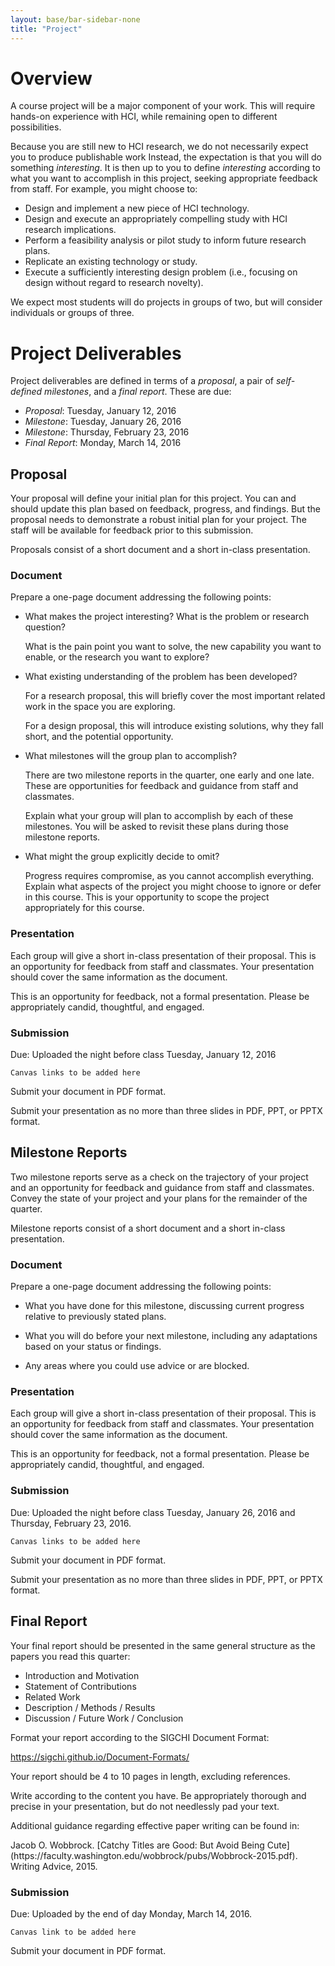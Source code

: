 ```yaml
---
layout: base/bar-sidebar-none
title: "Project"
---
```


# Overview

A course project will be a major component of your work.
This will require hands-on experience with HCI, while remaining open to different possibilities.

Because you are still new to HCI research, we do not necessarily expect you to produce publishable work
Instead, the expectation is that you will do something _interesting_.
It is then up to you to define _interesting_ according to what you want to accomplish in this project,
seeking appropriate feedback from staff.
For example, you might choose to:

- Design and implement a new piece of HCI technology.
- Design and execute an appropriately compelling study with HCI research implications.
- Perform a feasibility analysis or pilot study to inform future research plans.
- Replicate an existing technology or study.
- Execute a sufficiently interesting design problem (i.e., focusing on design without regard to research novelty).

We expect most students will do projects in groups of two, but will consider individuals or groups of three.

# Project Deliverables

Project deliverables are defined in terms of a _proposal_, a pair of _self-defined milestones_, and a _final report_.
These are due:

- _Proposal_:       Tuesday, January 12, 2016
- _Milestone_:      Tuesday, January 26, 2016
- _Milestone_:      Thursday, February 23, 2016
- _Final Report_:   Monday, March 14, 2016

## Proposal

Your proposal will define your initial plan for this project.
You can and should update this plan based on feedback, progress, and findings.
But the proposal needs to demonstrate a robust initial plan for your project.
The staff will be available for feedback prior to this submission.

Proposals consist of a short document and a short in-class presentation.

### Document

Prepare a one-page document addressing the following points:

- What makes the project interesting? What is the problem or research question?

  What is the pain point you want to solve, the new capability you want to enable, or the research you want to explore?

- What existing understanding of the problem has been developed?

  For a research proposal, this will briefly cover the most important related work in the space you are exploring.

  For a design proposal, this will introduce existing solutions, why they fall short, and the potential opportunity.
  
- What milestones will the group plan to accomplish?

  There are two milestone reports in the quarter, one early and one late.
  These are opportunities for feedback and guidance from staff and classmates.

  Explain what your group will plan to accomplish by each of these milestones.
  You will be asked to revisit these plans during those milestone reports.

- What might the group explicitly decide to omit?

  Progress requires compromise, as you cannot accomplish everything.
  Explain what aspects of the project you might choose to ignore or defer in this course.
  This is your opportunity to scope the project appropriately for this course.

### Presentation

Each group will give a short in-class presentation of their proposal.
This is an opportunity for feedback from staff and classmates.
Your presentation should cover the same information as the document.

This is an opportunity for feedback, not a formal presentation. Please be appropriately candid, thoughtful, and engaged.

### Submission

Due: Uploaded the night before class Tuesday, January 12, 2016

`Canvas links to be added here`

Submit your document in PDF format.

Submit your presentation as no more than three slides in PDF, PPT, or PPTX format.

## Milestone Reports

Two milestone reports serve as a check on the trajectory of your project
and an opportunity for feedback and guidance from staff and classmates.
Convey the state of your project and your plans for the remainder of the quarter.

Milestone reports consist of a short document and a short in-class presentation.

### Document

Prepare a one-page document addressing the following points:

- What you have done for this milestone, discussing current progress relative to previously stated plans.

- What you will do before your next milestone, including any adaptations based on your status or findings.

- Any areas where you could use advice or are blocked.

### Presentation

Each group will give a short in-class presentation of their proposal.
This is an opportunity for feedback from staff and classmates.
Your presentation should cover the same information as the document.

This is an opportunity for feedback, not a formal presentation. Please be appropriately candid, thoughtful, and engaged.

### Submission

Due: Uploaded the night before class Tuesday, January 26, 2016 and Thursday, February 23, 2016.

`Canvas links to be added here`

Submit your document in PDF format.

Submit your presentation as no more than three slides in PDF, PPT, or PPTX format.

## Final Report

Your final report should be presented in the same general structure as the papers you read this quarter:

- Introduction and Motivation
- Statement of Contributions
- Related Work
- Description / Methods / Results
- Discussion / Future Work / Conclusion

Format your report according to the SIGCHI Document Format:

<https://sigchi.github.io/Document-Formats/>

Your report should be 4 to 10 pages in length, excluding references.

Write according to the content you have.
Be appropriately thorough and precise in your presentation, but do not needlessly pad your text.

Additional guidance regarding effective paper writing can be found in:

<div class="paper" markdown="block">
Jacob O. Wobbrock.
[Catchy Titles are Good: But Avoid Being Cute](https://faculty.washington.edu/wobbrock/pubs/Wobbrock-2015.pdf).
Writing Advice, 2015.
</div>

### Submission

Due: Uploaded by the end of day Monday, March 14, 2016.

`Canvas link to be added here`

Submit your document in PDF format.


